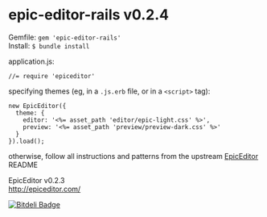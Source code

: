 epic-editor-rails v0.2.4
=================
Gemfile: ```gem 'epic-editor-rails'```  
Install: ```$ bundle install  ```

application.js:  
```
//= require 'epiceditor'  
```

specifying themes (eg, in a `.js.erb` file, or in a `<script>` tag):
```erb
new EpicEditor({
  theme: {
    editor: '<%= asset_path 'editor/epic-light.css' %>',
    preview: '<%= asset_path 'preview/preview-dark.css' %>'
  }
}).load();
```

otherwise, follow all instructions and patterns from the upstream [EpicEditor](https://github.com/OscarGodson/EpicEditor) README

EpicEditor v0.2.3  
http://epiceditor.com/  


[![Bitdeli Badge](https://d2weczhvl823v0.cloudfront.net/zethussuen/epic-editor-rails/trend.png)](https://bitdeli.com/free "Bitdeli Badge")

